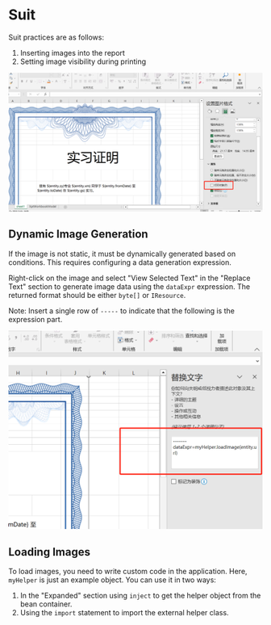 # Suit

Suit practices are as follows:

1. Inserting images into the report
2. Setting image visibility during printing

![form-printing/form-printing.png](form-printing/form-printing.png)

## Dynamic Image Generation

If the image is not static, it must be dynamically generated based on conditions. This requires configuring a data generation expression.

Right-click on the image and select "View Selected Text" in the "Replace Text" section to generate image data using the `dataExpr` expression. The returned format should be either `byte[]` or `IResource`.

Note: Insert a single row of `-----` to indicate that the following is the expression part.

![form-printing/data-expr.png](form-printing/data-expr.png)

## Loading Images

To load images, you need to write custom code in the application. Here, `myHelper` is just an example object. You can use it in two ways:
1. In the "Expanded" section using `inject` to get the helper object from the bean container.
2. Using the `import` statement to import the external helper class.
